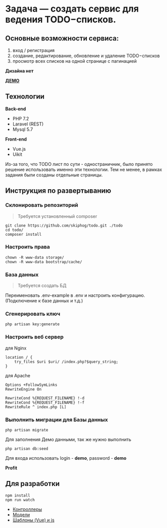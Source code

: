 # Задача — создать сервис для ведения TODO−списков.

## Основные возможности сервиса:
1. вход / регистрация
2. создание, редактирование, обновление и удаление TODO−списков
3. просмотр всех списков на одной странице с пагинацией

**Дизайна нет**

**[ДЕМО](https://skiphog.ru/)**
## Технологии
**Back-end**
- PHP 7.2
- Laravel (REST)
- Mysql 5.7

 **Front-end**
 - Vue.js
 - Uikit

Из-за того, что TODO лист по сути - одностраничник, 
было принято решение использовать именно эти технологии.
Тем не менее, в рамках задания были созданы отдельные страницы.

## Инструкция по развертыванию
### Склонировать репозиторий
> Требуется установленный composer 
```
git clone https://github.com/skiphog/todo.git ./todo
cd todo/
composer install
```
### Настроить права
```
chown -R www-data storage/
chown -R www-data bootstrap/cache/
```
### База данных
> Требуется создать БД

Переименовать .env-example в .env и настроить конфигурацию.
(Подключение к базе данных и т.д.)

### Сгенерировать ключ
```
php artisan key:generate
```
### Настроить веб сервер
для Nginx
```
location / {
    try_files $uri $uri/ /index.php?$query_string;
}
```

для Apache
```
Options +FollowSymLinks
RewriteEngine On

RewriteCond %{REQUEST_FILENAME} !-d
RewriteCond %{REQUEST_FILENAME} !-f
RewriteRule ^ index.php [L]
```

### Выполнить миграции для Базы данных
```
php artisan migrate
```
Для заполнения Демо данными, так же нужно выполнить
```
php artisan db:seed
```
Для входа использовать login - **demo**, password - **demo**

**Profit**


## Для разработки

```
npm install
npm run watch
```

- [Контроллеры](https://github.com/skiphog/todo/tree/master/app/Http/Controllers)
- [Модели](https://github.com/skiphog/todo/tree/master/app)
- [Шаблоны (Vue) и js](https://github.com/skiphog/todo/tree/master/resources/assets/js)

